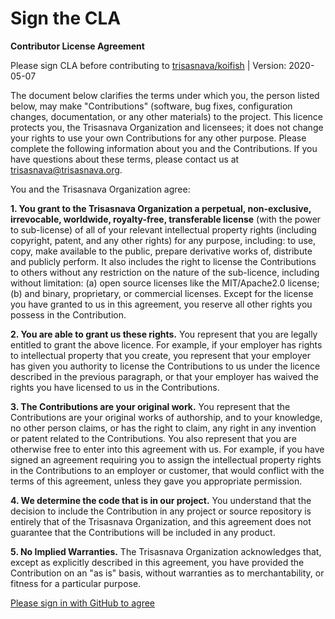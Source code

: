 # Sign the CLA

﻿**Contributor License Agreement**

Please sign CLA before contributing to [trisasnava/koifish](https://github.com/trisasnava/koifish) 
| Version: 2020-05-07 

The document below clarifies the terms under which you, the person listed
below, may make "Contributions" (software, bug fixes, configuration changes,
documentation, or any other materials) to the project. This licence protects
you, the Trisasnava Organization and licensees; it does not change your
rights to use your own Contributions for any other purpose.
Please complete the following information about you and the Contributions. If
you have questions about these terms, please contact us at 
[trisasnava@trisasnava.org](mailto:trisasnava@trisasnava.org).

You and the Trisasnava Organization agree:

**1. You grant to the Trisasnava Organization a perpetual, non-exclusive,
irrevocable, worldwide, royalty-free, transferable license** 
(with the power to sub-license) of all of your relevant intellectual property rights (including
copyright, patent, and any other rights) for any purpose, including: to use,
copy, make available to the public, prepare derivative works of, distribute and
publicly perform. It also includes the right to license the Contributions to
others without any restriction on the nature of the sub-licence, including
without limitation:
(a) open source licenses like the MIT/Apache2.0 license;
(b) and binary, proprietary, or commercial licenses. Except for the license you have
granted to us in this agreement, you reserve all other rights you possess in
the Contribution.

**2. You are able to grant us these rights.** You represent that you are legally
entitled to grant the above licence. For example, if your employer has rights
to intellectual property that you create, you represent that your employer has
given you authority to license the Contributions to us under the licence
described in the previous paragraph, or that your employer has waived the
rights you have licensed to us in the Contributions.

**3. The Contributions are your original work.** You represent that the
Contributions are your original works of authorship, and to your knowledge, no
other person claims, or has the right to claim, any right in any invention or
patent related to the Contributions. You also represent that you are otherwise
free to enter into this agreement with us. For example, if you have signed an
agreement requiring you to assign the intellectual property rights in the
Contributions to an employer or customer, that would conflict with the terms of
this agreement, unless they gave you appropriate permission.

**4. We determine the code that is in our project.** You understand that the
decision to include the Contribution in any project or source repository is
entirely that of the Trisasnava Organization, and this agreement does not
guarantee that the Contributions will be included in any product.

**5. No Implied Warranties.** The Trisasnava Organization acknowledges that,
except as explicitly described in this agreement, you have provided the
Contribution on an "as is" basis, without warranties as to merchantability, or
fitness for a particular purpose.

[Please sign in with GitHub to agree](https://cla-assistant.io/trisasnava/koifish)
